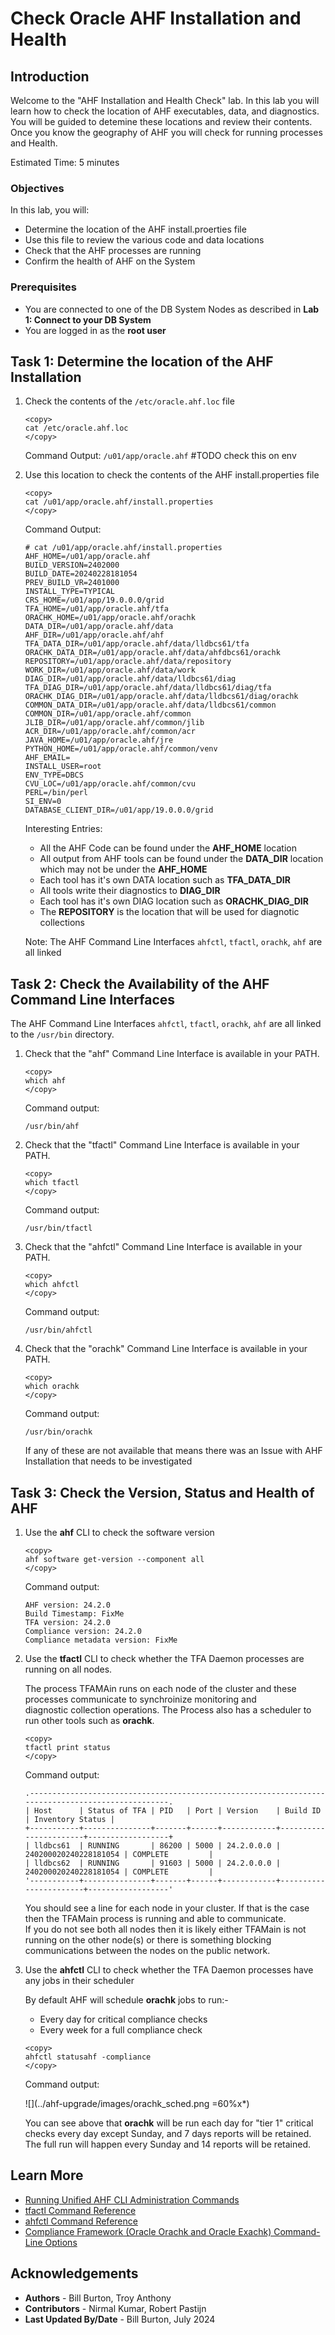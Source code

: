 # Check Oracle AHF Installation and Health

## Introduction

Welcome to the "AHF Installation and Health Check" lab.  In this lab you will learn how to check the location of AHF executables, data, and diagnostics.  
You will be guided to detemine these locations and review their contents. 
Once you know the geography of AHF you will check for running processes and Health.

Estimated Time: 5 minutes

### Objectives

In this lab, you will:
* Determine the location of the AHF install.proerties file
* Use this file to review the various code and data locations
* Check that the AHF processes are running
* Confirm the health of AHF on the System

### Prerequisites
- You are connected to one of the DB System Nodes as described in **Lab 1: Connect to your DB System**
- You are logged in as the **root user**

## Task 1: Determine the location of the AHF Installation
1.	Check the contents of the `/etc/oracle.ahf.loc` file 

	```
	<copy>
	cat /etc/oracle.ahf.loc
	</copy>
	```
	Command Output:
	`/u01/app/oracle.ahf` #TODO check this on env

2.	Use this location to check the contents of the AHF install.properties file

	```
	<copy>
	cat /u01/app/oracle.ahf/install.properties
	</copy>
	```
	Command Output:
	```
	# cat /u01/app/oracle.ahf/install.properties 
	AHF_HOME=/u01/app/oracle.ahf
	BUILD_VERSION=2402000
	BUILD_DATE=20240228181054
	PREV_BUILD_VR=2401000
	INSTALL_TYPE=TYPICAL
	CRS_HOME=/u01/app/19.0.0.0/grid
	TFA_HOME=/u01/app/oracle.ahf/tfa
	ORACHK_HOME=/u01/app/oracle.ahf/orachk
	DATA_DIR=/u01/app/oracle.ahf/data
	AHF_DIR=/u01/app/oracle.ahf/ahf
	TFA_DATA_DIR=/u01/app/oracle.ahf/data/lldbcs61/tfa
	ORACHK_DATA_DIR=/u01/app/oracle.ahf/data/ahfdbcs61/orachk
	REPOSITORY=/u01/app/oracle.ahf/data/repository
	WORK_DIR=/u01/app/oracle.ahf/data/work
	DIAG_DIR=/u01/app/oracle.ahf/data/lldbcs61/diag
	TFA_DIAG_DIR=/u01/app/oracle.ahf/data/lldbcs61/diag/tfa
	ORACHK_DIAG_DIR=/u01/app/oracle.ahf/data/lldbcs61/diag/orachk
	COMMON_DATA_DIR=/u01/app/oracle.ahf/data/lldbcs61/common
	COMMON_DIR=/u01/app/oracle.ahf/common
	JLIB_DIR=/u01/app/oracle.ahf/common/jlib
	ACR_DIR=/u01/app/oracle.ahf/common/acr
	JAVA_HOME=/u01/app/oracle.ahf/jre
	PYTHON_HOME=/u01/app/oracle.ahf/common/venv
	AHF_EMAIL=
	INSTALL_USER=root
	ENV_TYPE=DBCS
	CVU_LOC=/u01/app/oracle.ahf/common/cvu
	PERL=/bin/perl
	SI_ENV=0
	DATABASE_CLIENT_DIR=/u01/app/19.0.0.0/grid
	```
	Interesting Entries:
	- All the AHF Code can be found under the **AHF\_HOME** location
	- All output from AHF tools can be found under the **DATA\_DIR** location which may not be under the **AHF\_HOME**
	- Each tool has it's own DATA location such as **TFA\_DATA\_DIR**
	- All tools write their diagnostics to **DIAG\_DIR**
	- Each tool has it's own DIAG location such as **ORACHK\_DIAG_DIR**
	- The **REPOSITORY** is the location that will be used for diagnotic collections

	Note: The AHF Command Line Interfaces `ahfctl`, `tfactl`, `orachk`, `ahf` are all linked 

## Task 2: Check the Availability of the AHF Command Line Interfaces
The AHF Command Line Interfaces `ahfctl`, `tfactl`, `orachk`, `ahf` are all linked to the `/usr/bin` directory.

1. Check that the "ahf" Command Line Interface is available in your PATH.

	```
	<copy>
	which ahf
	</copy>
	```
	Command output:  
	```
	/usr/bin/ahf
	```
2. Check that the "tfactl" Command Line Interface is available in your PATH.
	```
	<copy>
	which tfactl
	</copy>
	```
	
	Command output:  
	```
	/usr/bin/tfactl
	```
3. Check that the "ahfctl" Command Line Interface is available in your PATH.
	```
	<copy>
	which ahfctl
	</copy>
	```
	
	Command output:  
	```
	/usr/bin/ahfctl
	```
4. Check that the "orachk" Command Line Interface is available in your PATH.
	```
	<copy>
	which orachk
	</copy>
	```
	Command output:  
	```
	/usr/bin/orachk
	```

	If any of these are not available that means there was an Issue with AHF Installation that needs to be investigated


## Task 3: Check the Version, Status and Health of AHF

1.	Use the **ahf** CLI to check the software version

	```
	<copy>
	ahf software get-version --component all
	</copy>
	```

	Command output:
	```
	AHF version: 24.2.0
	Build Timestamp: FixMe
	TFA version: 24.2.0
	Compliance version: 24.2.0
	Compliance metadata version: FixMe
	```

2.	Use the **tfactl** CLI to check whether the TFA Daemon processes are running on all nodes.

	The process TFAMAin runs on each node of the cluster and these processes communicate to synchroinize monitoring and  
	diagnostic collection operations.  The Process also has a scheduler to run other tools such as **orachk**.  
	```
	<copy>
	tfactl print status
	</copy>
	```
	Command output:
	```
	.--------------------------------------------------------------------------------------------------.
	| Host      | Status of TFA | PID   | Port | Version    | Build ID              | Inventory Status |
	+-----------+---------------+-------+------+------------+-----------------------+------------------+
	| lldbcs61  | RUNNING       | 86200 | 5000 | 24.2.0.0.0 | 240200020240228181054 | COMPLETE         |
	| lldbcs62  | RUNNING       | 91603 | 5000 | 24.2.0.0.0 | 240200020240228181054 | COMPLETE         |
	'-----------+---------------+-------+------+------------+-----------------------+------------------'
	```
	You should see a line for each node in your cluster.  If that is the case then the TFAMain process is running and able to communicate.  
	If you do not see both all nodes then it is likely either TFAMain is not running on the other node(s) or there is something blocking  
	communications between the nodes on the public network. 

3.	Use the **ahfctl** CLI to check whether the TFA Daemon processes have any jobs in their scheduler

	By default AHF will schedule **orachk** jobs to run:-
	- Every day for critical compliance checks
	- Every week for a full compliance check
	
	```
	<copy>
	ahfctl statusahf -compliance
	</copy>
	```
	Command output:

	![](../ahf-upgrade/images/orachk_sched.png =60%x*)
	
	You can see above that **orachk** will be run each day for "tier 1" critical checks every day except Sunday, and 7 days reports will be retained.  
	The full run will happen every Sunday and 14 reports will be retained.

## Learn More

* [Running Unified AHF CLI Administration Commands](https://docs.oracle.com/en/engineered-systems/health-diagnostics/autonomous-health-framework/ahfug/running-unified-ahf-cli-administration-commands.html#GUID-6C4F0AB9-73FC-47F1-96C7-DFD6225551E9)
* [tfactl Command Reference](https://docs.oracle.com/en/engineered-systems/health-diagnostics/autonomous-health-framework/ahfug/tfactl-command-reference.html#GUID-B6E38316-6B47-4FD7-B6BF-C5EB03141F4C)
* [ahfctl Command Reference](https://docs.oracle.com/en/engineered-systems/health-diagnostics/autonomous-health-framework/ahfug/ahfctl-command-reference.html#GUID-F339FF81-6180-47CC-B7D3-C1EF7D73AD83)
* [Compliance Framework (Oracle Orachk and Oracle Exachk) Command-Line Options](https://docs.oracle.com/en/engineered-systems/health-diagnostics/autonomous-health-framework/ahfug/compliance-framework-command-line-options.html#GUID-BC213EC7-3668-4773-BD2E-03C5BC721332)

## Acknowledgements
* **Authors** - Bill Burton, Troy Anthony
* **Contributors** - Nirmal Kumar, Robert Pastijn
* **Last Updated By/Date** - Bill Burton, July 2024
